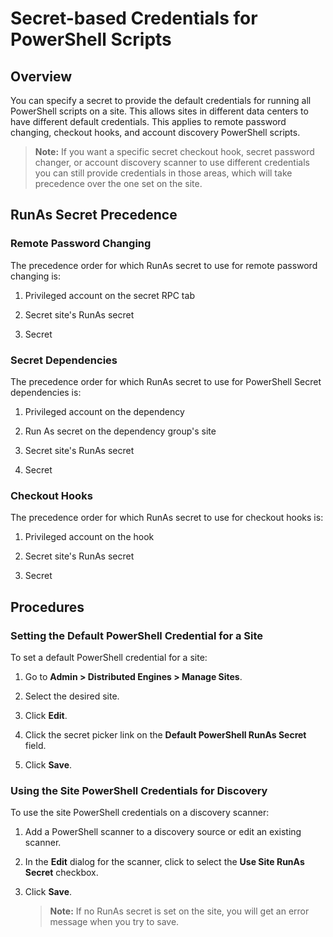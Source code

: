 [title]: # (Secret-based Credentials for PowerShell Scripts)
[tags]: # (Authentication, Credentials, PowerShell)
[priority]: #

# Secret-based Credentials for PowerShell Scripts

## Overview

You can specify a secret to provide the default credentials for running all PowerShell scripts on a site. This allows sites in  different data centers to have different default credentials. This applies to remote password changing, checkout hooks, and account discovery PowerShell scripts. 

> **Note:** If you want a specific secret checkout hook, secret  password changer, or account discovery scanner to use different credentials you can still provide credentials in those areas, which will take precedence over the one set on the site.

## RunAs Secret Precedence

### Remote Password Changing

The precedence order for which RunAs secret to use for remote password changing is:

1. Privileged account on the secret RPC tab

1. Secret site's RunAs secret 

1. Secret

### Secret Dependencies

The precedence order for which RunAs secret to use for PowerShell Secret dependencies is:

1. Privileged account on the dependency

1. Run As secret on the dependency group's site

1. Secret site's RunAs secret

1. Secret

### Checkout Hooks

The precedence order for which RunAs secret to use for checkout hooks is:

1. Privileged account on the hook

1. Secret site's RunAs secret

1. Secret

## Procedures

### Setting the Default PowerShell Credential for a Site

To set a default PowerShell credential for a site:

1. Go to **Admin \> Distributed Engines \> Manage Sites**.

1. Select the desired site.

1. Click **Edit**.

1. Click the secret picker link on the **Default PowerShell RunAs Secret** field.

1. Click **Save**.

### Using the Site PowerShell Credentials for Discovery

To use the site PowerShell credentials on a discovery scanner:

1. Add a PowerShell scanner to a discovery source or edit an existing scanner.

1. In the **Edit** dialog for the scanner, click to select the **Use Site RunAs Secret** checkbox.

1. Click **Save**. 

   > **Note:** If no RunAs secret is set on the site, you will get an error message when you try to save.